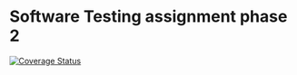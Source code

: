 # Software Testing assignment phase 2 
[![Coverage Status](https://coveralls.io/repos/github/amadeuspham/software-testing-assigment/badge.svg?branch=main)](https://coveralls.io/github/amadeuspham/software-testing-assigment?branch=main)
